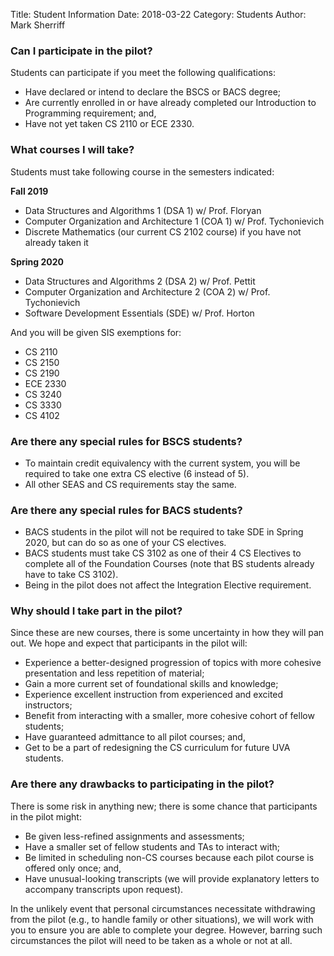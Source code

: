 Title: Student Information
Date: 2018-03-22
Category: Students
Author: Mark Sherriff

### Can I participate in the pilot?

Students can participate if you meet the following qualifications:

* Have declared or intend to declare the BSCS or BACS degree;
* Are currently enrolled in or have already completed our Introduction to Programming requirement; and,
* Have not yet taken CS 2110 or ECE 2330.

### What courses I will take?

Students must take following course in the semesters indicated:

__Fall 2019__

  * Data Structures and Algorithms 1 (DSA 1) w/ Prof. Floryan
  * Computer Organization and Architecture 1 (COA 1) w/ Prof. Tychonievich
  * Discrete Mathematics (our current CS 2102 course) if you have not already taken it

__Spring 2020__

  * Data Structures and Algorithms 2 (DSA 2) w/ Prof. Pettit
  * Computer Organization and Architecture 2 (COA 2) w/ Prof. Tychonievich
  * Software Development Essentials (SDE) w/ Prof. Horton

And you will be given SIS exemptions for:

* CS 2110
* CS 2150
* CS 2190
* ECE 2330
* CS 3240
* CS 3330
* CS 4102

### Are there any special rules for BSCS students?

* To maintain credit equivalency with the current system, you will be required to take one extra CS elective (6 instead of 5).
* All other SEAS and CS requirements stay the same.

### Are there any special rules for BACS students?

* BACS students in the pilot will not be required to take SDE in Spring 2020, but can do so as one of your CS electives.
* BACS students must take CS 3102 as one of their 4 CS Electives to complete all of the Foundation Courses (note that BS students already have to take CS 3102).
* Being in the pilot does not affect the Integration Elective requirement.

### Why should I take part in the pilot?

Since these are new courses, there is some uncertainty in how they will pan out. We hope and expect that participants in the pilot will:

* Experience a better-designed progression of topics with more cohesive presentation and less repetition of material;
* Gain a more current set of foundational skills and knowledge;
* Experience excellent instruction from experienced and excited instructors;
* Benefit from interacting with a smaller, more cohesive cohort of fellow students;
* Have guaranteed admittance to all pilot courses; and,
* Get to be a part of redesigning the CS curriculum for future UVA students.

### Are there any drawbacks to participating in the pilot?

There is some risk in anything new; there is some chance that participants in the pilot might:

* Be given less-refined assignments and assessments;
* Have a smaller set of fellow students and TAs to interact with;
* Be limited in scheduling non-CS courses because each pilot course is offered only once; and,
* Have unusual-looking transcripts (we will provide explanatory letters to accompany transcripts upon request).

In the unlikely event that personal circumstances necessitate withdrawing from the pilot (e.g., to handle family or other situations), we will work with you to ensure you are able to complete your degree. However, barring such circumstances the pilot will need to be taken as a whole or not at all.
